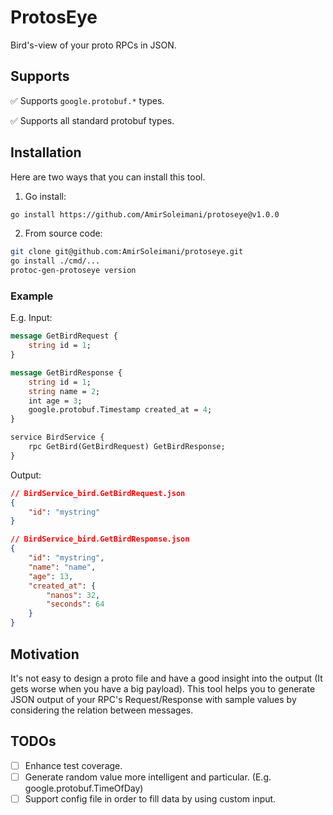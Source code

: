 # ProtosEye
Bird's-view of your proto RPCs in JSON.

## Supports
✅ Supports `google.protobuf.*` types.

✅ Supports all standard protobuf types.


## Installation
Here are two ways that you can install this tool.

1. Go install:
```sh
go install https://github.com/AmirSoleimani/protoseye@v1.0.0
```

2. From source code:
```sh
git clone git@github.com:AmirSoleimani/protoseye.git
go install ./cmd/...
protoc-gen-protoseye version
```

### Example
E.g. Input:
```protobuf
message GetBirdRequest {
    string id = 1;
}

message GetBirdResponse {
    string id = 1;
    string name = 2;
    int age = 3;
    google.protobuf.Timestamp created_at = 4;
}

service BirdService {
    rpc GetBird(GetBirdRequest) GetBirdResponse;
}
```

Output:
```json
// BirdService_bird.GetBirdRequest.json
{
    "id": "mystring"
}

// BirdService_bird.GetBirdResponse.json
{
    "id": "mystring",
    "name": "name",
    "age": 13,
    "created_at": {
        "nanos": 32,
        "seconds": 64
    }
}
```

## Motivation
It's not easy to design a proto file and have a good insight into the output (It gets worse when you have a big payload). 
This tool helps you to generate JSON output of your RPC's Request/Response with sample values by considering the relation between messages.

## TODOs
- [ ] Enhance test coverage.
- [ ] Generate random value more intelligent and particular. (E.g. google.protobuf.TimeOfDay)
- [ ] Support config file in order to fill data by using custom input.